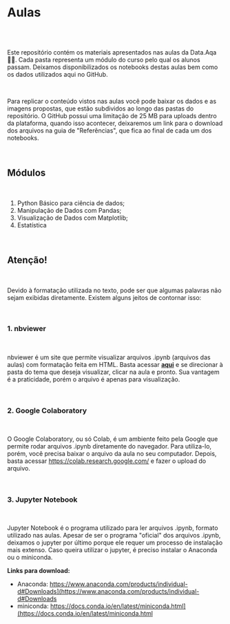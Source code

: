 <br>

# Aulas

<br>

<br>

Este repositório contém os materiais apresentados nas aulas da Data.Aqa 👨‍💻. Cada pasta representa um módulo do curso pelo qual os alunos passam. Deixamos disponibilizados os notebooks destas aulas bem como os dados utilizados aqui no GitHub. 

<br>

Para replicar o conteúdo vistos nas aulas você pode baixar os dados e as imagens propostas, que estão subdividos ao longo das pastas do repositório. O GitHub possui uma limitação de 25 MB para uploads dentro da plataforma, quando isso acontecer, deixaremos um link para o download dos arquivos na guia de "Referências", que fica ao final de cada um dos notebooks. 

<br>

## Módulos

<br>

1. Python Básico para ciência de dados;
2. Manipulação de Dados com Pandas;
3. Visualização de Dados com Matplotlib;
4. Estatística

<br>

## Atenção!

<br>

Devido à formatação utilizada no texto, pode ser que algumas palavras não sejam exibidas diretamente. Existem alguns jeitos de contornar isso:

<br>

### 1. nbviewer 
<br>

nbviewer é um site que permite visualizar arquivos .ipynb (arquivos das aulas) com formatação feita em HTML. Basta acessar **[aqui](https://nbviewer.org/github/Data-Aqa/aulas/tree/main/)** e se direcionar à pasta do tema que deseja visualizar, clicar na aula e pronto. 
Sua vantagem é a praticidade, porém o arquivo é apenas para visualização.

<br>

### 2. Google Colaboratory 

<br>

O Google Colaboratory, ou só Colab, é um ambiente feito pela Google que permite rodar arquivos .ipynb diretamente do navegador. Para utiliza-lo, porém, você precisa baixar o arquivo da aula no seu computador. Depois, basta acessar https://colab.research.google.com/ e fazer o upload do arquivo.

<br>

### 3. Jupyter Notebook 

<br>

Jupyter Notebook é o programa utilizado para ler arquivos .ipynb, formato utilizado nas aulas. Apesar de ser o programa "oficial" dos arquivos .ipynb, deixamos o jupyter por último porque ele requer um processo de instalação mais extenso. Caso queira utilizar o jupyter, é preciso instalar o Anaconda ou o miniconda.
<br>

**Links para download:**
- Anaconda: https://www.anaconda.com/products/individual-d#Downloads](https://www.anaconda.com/products/individual-d#Downloads
- miniconda: https://docs.conda.io/en/latest/miniconda.html](https://docs.conda.io/en/latest/miniconda.html
